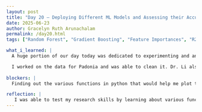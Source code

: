 ```yaml
---
layout: post
title: "Day 20 – Deploying Different ML Models and Assessing their Accuracy"
date: 2025-06-23
author: Gracelyn Ruth Arunachalam
permalink: /day20.html
tags: ["Random Forest", "Gradient Boosting", "Feature Importances", "R2", "Evaluation Metrics", "Correlation"]

what_i_learned: |
  A huge portion of our day today was dedicated to experimenting and analysing data from two ground stations, Padonia and Howard specifically. We began our day with a brief overview of the metrics library in python. I learned through that session that there are many ways to analyse whether or not the model you are testing is efficient and accurate. Some methods that we learned today were mean absolute error (MAE), mean squared error (MSE), r2 etc. The closer the value of r2 to 1 the more accurate the model and the lower the errors the better the model. Another ascpect of ML that we learned today was the importance of features on the outcome from ML models. We were each assigned an area in Maryland with AOD and PM2.5 data for us to clean, visualize and improve the r2 score of the model. 

  I worked on the data for Padonia and was able to clean it. Dr. Li also advised us to create graphs that show the correlation between time and PM2.5 and AOD. This was a bit tricky as I had to research about the various methods in the pandas library that would guide me to plot the right graph. One function that I had to implement was the datetime.time function that helped me obtain a series of all the different times of the day. Upon incoorporating all the functions that I need for this assignment, I was able to conclude that the WindSpeed and Date/Time have the greatest impact on the value of PM2.5. 
  
blockers: |
  Finding out the various functions in python that would help me plot the graphs was a little hard. Some functions also had return values that were not a python pandas series, therefore converting them to the right format also took a lot of trial and error.

reflection: |
   I was able to test my research skills by learning about various functions in python through websites and AI bots. Through our data visualization task, I was also able to use python's matplotlib.pyplot library to generate graphs that depicted trends and outliers in our data. One specific graph of the feature importances for our data, showed that correlation is not always causation. Overall, I believe working on this data has helped me think of different ways to visualize and analyse data.
---
```

